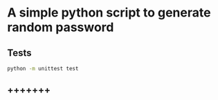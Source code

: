 # A simple python script to generate random password

## Tests
```bash
python -m unittest test
```
+++++++
-------
